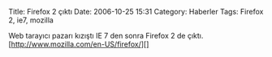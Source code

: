 Title: Firefox 2 çıktı
Date: 2006-10-25 15:31
Category: Haberler
Tags: Firefox 2, ie7, mozilla

Web tarayıcı pazarı kızıştı IE 7 den sonra Firefox 2 de çıktı.
[http://www.mozilla.com/en-US/firefox/][]

  [http://www.mozilla.com/en-US/firefox/]: http://www.mozilla.com/en-US/firefox/
